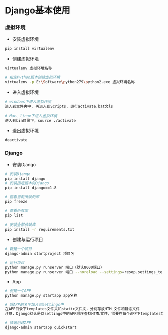 # Django基本使用


### 虚拟环境

* 安装虚拟环境

```sh
pip install virtualenv
```

* 创建虚拟环境

```sh
virtualenv 虚拟环境名称

# 指定Python版本创建虚拟环境
virtualenv -p E:\Software\python279\python2.exe 虚拟环境名称
```

* 进入虚拟环境

```sh
# windows下进入虚拟环境
进入到文件夹中, 再进入到Scripts, 运行activate.bat文ls

# Mac、linux下进入虚拟环境
进入到bin目录下，source ./activate
```

* 退出虚拟环境

```sh
deactivate
```


### Django

* 安装Django

```sh
# 安装Django
pip install django
# 安装指定版本的Django
pip install django==1.8

# 查看当前所装的库
pip freeze

# 查看所有库
pip list

# 安装全部依赖库
pip install -r requirements.txt
```

* 创建与运行项目

```sh
# 新建一个项目
django-admin startproject 项目名

# 运行项目
python manage.py runserver 端口（默认8000端口）
python manage.py runserver 端口 --noreload --settings=resop.settings_test（不自动加载配置文件，指定配置文件）
```
    
* App

```sh
# 创建一个APP
python manage.py startapp app名称

# 将APP的名字加入到settings中
在APP目录下templates文件夹和static文件夹，分别存放HTML文件和静态文件
注意，Django默认是以settings中的APP顺序查找HTML文件，需要在每个APP下templates文件夹下再建一个以APP名字的文件夹，同时修改views中对应的路径

# 快速创建APP
django-admin startapp quickstart
```
